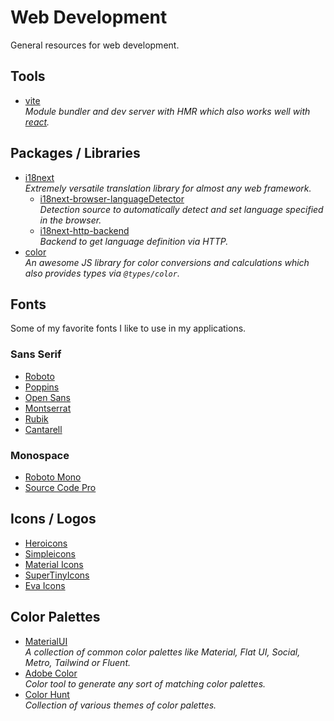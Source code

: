 # Web Development
General resources for web development.

## Tools
- [vite](https://github.com/vitejs/vite)  
  *Module bundler and dev server with HMR which also works well with [react](react.md).*

## Packages / Libraries
- [i18next](https://github.com/i18next/i18next)  
  *Extremely versatile translation library for almost any web framework.*
  - [i18next-browser-languageDetector](https://github.com/i18next/i18next-browser-languageDetector)  
    *Detection source to automatically detect and set language specified in the browser.*
  - [i18next-http-backend](https://github.com/i18next/i18next-http-backend)  
    *Backend to get language definition via HTTP.*
- [color](https://github.com/Qix-/color)  
  *An awesome JS library for color conversions and calculations which also provides types via `@types/color`.*

## Fonts
Some of my favorite fonts I like to use in my applications.

### Sans Serif
- [Roboto](https://fonts.google.com/specimen/Roboto)
- [Poppins](https://fonts.google.com/specimen/Poppins)
- [Open Sans](https://fonts.google.com/specimen/Open+Sans)
- [Montserrat](https://fonts.google.com/specimen/Montserrat)
- [Rubik](https://fonts.google.com/specimen/Rubik)
- [Cantarell](https://fonts.google.com/specimen/Cantarell)

### Monospace
- [Roboto Mono](https://fonts.google.com/specimen/Roboto+Mono)
- [Source Code Pro](https://fonts.google.com/specimen/Source+Code+Pro)

## Icons / Logos
- [Heroicons](https://heroicons.dev/)
- [Simpleicons](https://simpleicons.org/)
- [Material Icons](https://fonts.google.com/icons)
- [SuperTinyIcons](https://github.com/edent/SuperTinyIcons)
- [Eva Icons](https://github.com/akveo/eva-icons)

## Color Palettes
- [MaterialUI](https://materialui.co/)  
  *A collection of common color palettes like Material, Flat UI, Social, Metro, Tailwind or Fluent.*
- [Adobe Color](https://color.adobe.com/)  
  *Color tool to generate any sort of matching color palettes.*
- [Color Hunt](https://colorhunt.co/)  
  *Collection of various themes of color palettes.*
